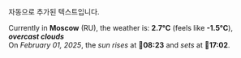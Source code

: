 
자동으로 추가된 텍스트입니다.

<!--START_SECTION:weather:moscow-->
Currently in **Moscow** (RU), the weather is: **2.7°C** (feels like **-1.5°C**), ***overcast clouds***<br/>
On *February 01, 2025*, the *sun rises* at 🌅**08:23** and *sets* at 🌇**17:02**.
<!--END_SECTION:weather-->
